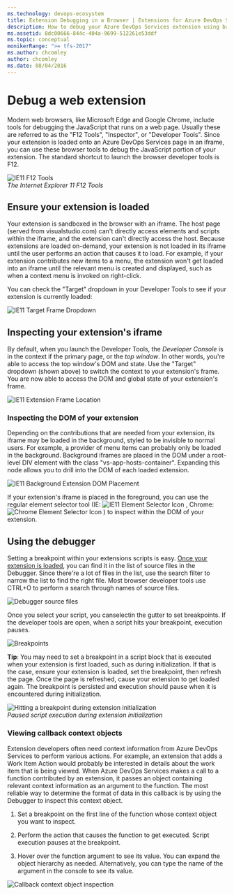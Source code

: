 ```yaml
---
ms.technology: devops-ecosystem
title: Extension Debugging in a Browser | Extensions for Azure DevOps Services
description: How to debug your Azure DevOps Services extension using browser tools.
ms.assetid: 8dc00666-844c-404a-9699-512261e53ddf
ms.topic: conceptual
monikerRange: ">= tfs-2017"
ms.author: chcomley
author: chcomley
ms.date: 08/04/2016
---
```


# Debug a web extension

Modern web browsers, like Microsoft Edge and Google Chrome, include tools for debugging the JavaScript that runs on a web page. Usually these are referred to as the "F12 Tools", "Inspector", or "Developer Tools". Since your extension is loaded onto an Azure DevOps Services page in an iframe, you can use these browser tools to debug the JavaScript portion of your extension. The standard shortcut to launch the browser developer tools is F12.

![IE11 F12 Tools](../media-procedures/debug-in-browser/ief12tools.png)  
_The Internet Explorer 11 F12 Tools_

<a id="ensure-your-extension-is-loaded"></a>

## Ensure your extension is loaded

Your extension is sandboxed in the browser with an iframe. The host page (served from visualstudio.com) can't directly access elements and scripts within the iframe, and the extension can't directly access the host. Because extensions are loaded on-demand, your extension is not loaded in its iframe until the user performs an action that causes it to load. For example, if your extension contributes new items to a menu, the extension won't get loaded into an iframe until the relevant menu is created and displayed, such as when a context menu is invoked on right-click.

You can check the "Target" dropdown in your Developer Tools to see if your extension is currently loaded:

![IE11 Target Frame Dropdown](../media-procedures/debug-in-browser/ie11targetframe.png)

## Inspecting your extension's iframe

By default, when you launch the Developer Tools, the _Developer Console_ is in the context if the primary page, or the _top window_. In other words, you're able to access the top window's DOM and state. Use the "Target" dropdown (shown above) to switch the context to your extension's frame. You are now able to access the DOM and global state of your extension's frame.

![IE11 Extension Frame Location](../media-procedures/debug-in-browser/framelocation.png)

### Inspecting the DOM of your extension

Depending on the contributions that are needed from your extension, its iframe may be loaded in the background, styled to be invisible to normal users. For example, a provider of menu items can probably only be loaded in the background. Background iframes are placed in the DOM under a root-level DIV element with the class "vs-app-hosts-container". Expanding this node allows you to drill into the DOM of each loaded extension.

![IE11 Background Extension DOM Placement](../media-procedures/debug-in-browser/bgextcontainer.png)

If your extension's iframe is placed in the foreground, you can use the regular element selector tool (IE: ![IE11 Element Selector Icon](../media-procedures/debug-in-browser/ieelemselector.png) , Chrome: ![Chrome Element Selector Icon](../media-procedures/debug-in-browser/chromeelemselector.png) ) to inspect within the DOM of your extension.

## Using the debugger

Setting a breakpoint within your extensions scripts is easy. [Once your extension is loaded](#ensure-your-extension-is-loaded), you can find it in the list of source files in the Debugger. Since there're a lot of files in the list, use the search filter to narrow the list to find the right file. Most browser developer tools use CTRL+O to perform a search through names of source files.

![Debugger source files](../media-procedures/debug-in-browser/debuggerfiles.png)

Once you select your script, you canselectin the gutter to set breakpoints. If the developer tools are open, when a script hits your breakpoint, execution pauses.

![Breakpoints](../media-procedures/debug-in-browser/breakpoints.png)

**Tip**: You may need to set a breakpoint in a script block that is executed when your extension is first loaded, such as during initialization. If that is the case, ensure your extension is loaded, set the breakpoint, then refresh the page. Once the page is refreshed, cause your extension to get loaded again. The breakpoint is persisted and execution should pause when it is encountered during initialization.

![Hitting a breakpoint during extension initialization](../media-procedures/debug-in-browser/initbreakpoint.png)  
_Paused script execution during extension initialization_

### Viewing callback context objects

Extension developers often need context information from Azure DevOps Services to perform various actions. For example, an extension that adds a Work Item Action would probably be interested in details about the work item that is being viewed. When Azure DevOps Services makes a call to a function contributed by an extension, it passes an object containing relevant context information as an argument to the function. The most reliable way to determine the format of data in this callback is by using the Debugger to inspect this context object.

1. Set a breakpoint on the first line of the function whose context object you want to inspect.

2. Perform the action that causes the function to get executed. Script execution pauses at the breakpoint.

3. Hover over the function argument to see its value. You can expand the object hierarchy as needed. Alternatively, you can type the name of the argument in the console to see its value.

![Callback context object inspection](../media-procedures/debug-in-browser/contextobject.png)
